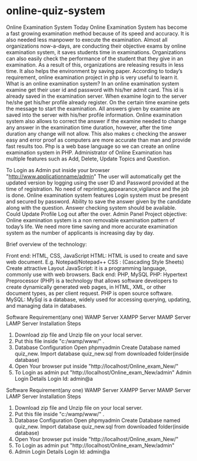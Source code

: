 # online-quiz-system  
Online Examination System Today Online Examination System has become a fast growing examination method because of its speed and accuracy. It is also needed less manpower to execute the examination. Almost all organizations now-a-days, are conducting their objective exams by online examination system, it saves students time in examinations. Organizations can also easily check the performance of the student that they give in an examination. As a result of this, organizations are releasing results in less time. It also helps the environment by saving paper. According to today’s requirement, online examination project in php is very useful to learn it.  What is an online examination system? In an online examination system examine get their user id and password with his/her admit card. This id is already saved in the examination server. When examine login to the server he/she get his/her profile already register. On the certain time examine gets the message to start the examination. All answers given by examine are saved into the server with his/her profile information. Online examination system also allows to correct the answer if the examine needed to change any answer in the examination time duration, however, after the time duration any change will not allow. This also makes c checking the answer easy and error proof as computers are more accurate than man and provide fast results too. Php is a web base language so we can create an online examination system in PHP.  Administrator of Online Examination has multiple features such as Add, Delete, Update Topics and Question.


 To Login as Admin put inside your browser "http://www.applicationname/admin"  The user will automatically get the updated version by logging using the user ID and Password provided at the time of registration. No need of reprinting,appearance,vigilance and the job is done.  Online examination system features Login system must be present and secured by password. Ability to save the answer given by the candidate along with the question. Answer checking system should be available. Could Update Profile Log out after the over. Admin Panel Project objective: Online examination system is a non removable examination pattern of today’s life. We need more time saving and more accurate examination system as the number of applicants is increasing day by day.
 
 
 Brief overview of the technology:      
 
 Front end: HTML, CSS, JavaScript  HTML: HTML is used to create and save web document. E.g. Notepad/Notepad++ 
 CSS : (Cascading Style Sheets) Create attractive Layout 
 JavaScript: it is a programming language, commonly use with web browsers. 
 Back end: PHP, MySQL  PHP: Hypertext Preprocessor (PHP) is a technology that allows software developers to create dynamically generated web pages, in HTML, XML, or other document types, as per client request. 
 PHP is open source software. MySQL: MySql is a database, widely used for accessing querying, updating, and managing data in databases. 
 
 Software Requirement(any one) WAMP Server XAMPP Server MAMP Server LAMP Server Installation Steps 
 1. Download zip file and Unzip file on your local server. 
 2. Put this file inside "c:/wamp/www/" . 
 3. Database Configuration Open phpmyadmin Create Database named quiz_new. Import database quiz_new.sql from downloaded folder(inside database) 
 4. Open Your browser put inside "http://localhost/Online_exam_New/" 
 5. To Login as admin put "http://localhost/Online_exam_New/admin" Admin Login Details Login Id: admin@a

Software Requirement(any one) WAMP Server XAMPP Server MAMP Server LAMP Server Installation Steps 
1. Download zip file and Unzip file on your local server.
2. Put this file inside "c:/wamp/www/" .
3. Database Configuration Open phpmyadmin Create Database named quiz_new. Import database quiz_new.sql from downloaded folder(inside database)
4. Open Your browser put inside "http://localhost/Online_exam_New/"
5. To Login as admin put "http://localhost/Online_exam_New/admin"
6. Admin Login Details Login Id: admin@a

 
 
